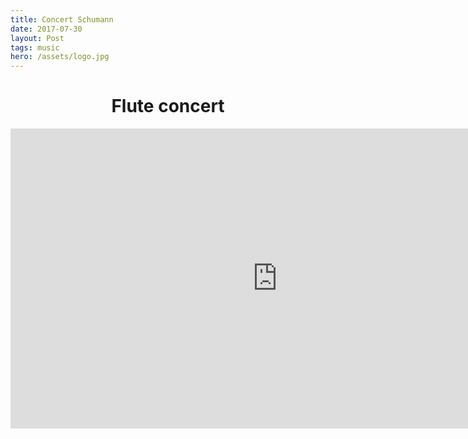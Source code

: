 ```yaml
---
title: Concert Schumann
date: 2017-07-30
layout: Post
tags: music
hero: /assets/logo.jpg
---
```


# <center>Flute concert</center>

<center>
    <div class="videoWrapper">
    <iframe width="854" height="480" src="https://www.youtube.com/embed/Hbptvx-atsY" frameborder="0" allowfullscreen>
        </iframe>        
    </div>
</center>

